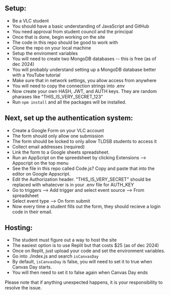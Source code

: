 ## Setup:

- Be a VLC student
- You should have a basic understanding of JavaScript and GitHub
- You need approval from student council and the principal
- Once that is done, begin working on the site
- The code in this repo should be good to work with
- Clone the repo on your local machine
- Setup the enviroment variables
- You will need to create two MongoDB databases -- this is free (as of dec 2024)
- You will probably understand setting up a MongoDB database better with a YouTube tutorial
- Make sure that in network settings, you allow access from anywhere
- You will need to copy the connection strings into .env
- Now create your own HASH, JWT, and AUTH keys. They are random pharases like "THIS_IS_VERY_SECRET_123"
- Run `npm install` and all the packages will be installed.

## Next, set up the authentication system:

- Create a Google Form on your VLC account
- The form should only allow one submission
- The form should be locked to only allow TLDSB students to access it
- Collect email addresses (required)
- Link the form to a Google sheets spreadsheet.
- Run an AppScript on the spreedsheet by clicking Extensions --> Appscript on the top menu
- See the file in this repo called Code.js? Copy and paste that into the editor on Google Appscript.
- Edit the Authorization header. "THIS_IS_VERY_SECRET" should be replaced with whatecver is in your .env file for AUTH_KEY
- Go to triggers --> Add trigger and select event source --> From spreadsheet
- Select event type --> On form submit
- Now every time a student fills out the form, they should recieve a login code in their email.

## Hosting:

- The student must figure out a way to host the site
- The easiest option is to use Replit but that costs $25 (as of dec 2024)
- Once on Replit, just upload your code and set the environment variables.
- Go into ./index.js and search `isCanvasDay`
- By default, `isCanvasDay` is false, you will need to set it to true when Canvas Day starts.
- You will then need to set it to false again when Canvas Day ends

Please note that if anything unexpected happens, it is your responsibility to resolve the issue.
